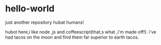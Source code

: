 # hello-world
just another repository
hubat humans!

hubot here,i like node ,js and coffeescript(that,s what ,i'm made off!).
i've had tacos on the moon and find them far superior to earth tacos.
